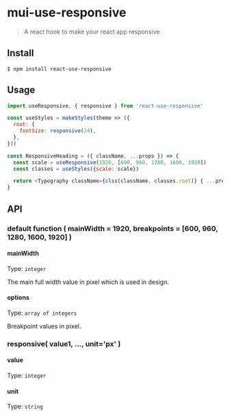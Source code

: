 # mui-use-responsive

> A react hook to make your react app responsive


## Install

```
$ npm install react-use-responsive
```


## Usage

```js
import useResponsive, { responsive } from 'react-use-responsive'

const useStyles = makeStyles(theme => ({
  root: {
    fontSize: responsive(24),
  },
}))

const ResponsiveHeading = ({ className, ...props }) => {
  const scale = useResponsive(1920, [600, 960, 1280, 1600, 1920])
  const classes = useStyles({scale: scale})

  return <Typography className={clsx(className, classes.root)} { ...props } />
}
```


## API

### default function ( mainWidth = 1920, breakpoints = [600, 960, 1280, 1600, 1920] )

#### mainWidth

Type: `integer`

The main full width value in pixel which is used in design.

#### options

Type: `array of integers`

Breakpoint values in pixel.

### responsive( value1, ..., unit='px' )

#### value

Type: `integer`

#### unit

Type: `string`

